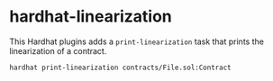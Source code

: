 # hardhat-linearization

This Hardhat plugins adds a `print-linearization` task that prints the linearization of a contract.

```
hardhat print-linearization contracts/File.sol:Contract
```
